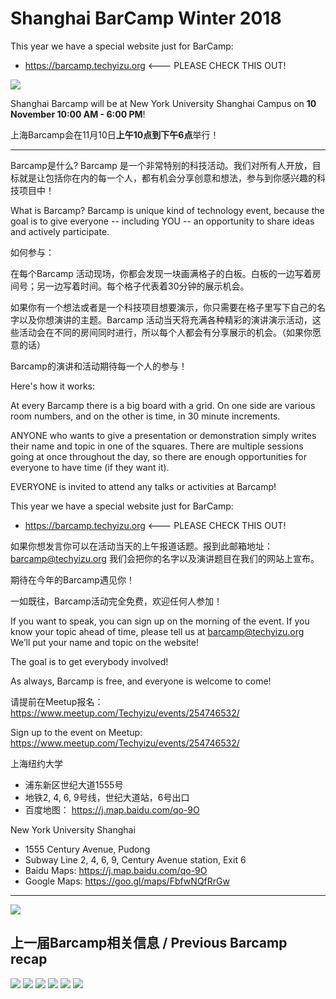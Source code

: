 # Shanghai BarCamp Winter 2018

This year we have a special website just for BarCamp:
* https://barcamp.techyizu.org   <--- PLEASE CHECK THIS OUT!

<img class="hero_hidden" src="/events/images/barcamp_people_picture_800.jpg" />

Shanghai Barcamp will be at New York University Shanghai Campus on **10 November  10:00 AM - 6:00 PM**!

上海Barcamp会在11月10日**上午10点到下午6点**举行！

--------------------------------

Barcamp是什么? Barcamp 是一个非常特别的科技活动。我们对所有人开放，目标就是让包括你在内的每一个人，都有机会分享创意和想法，参与到你感兴趣的科技项目中！

What is Barcamp? Barcamp is unique kind of technology event, because the goal is to give everyone -- including YOU -- an opportunity to share ideas and actively participate.  

如何参与：

在每个Barcamp 活动现场，你都会发现一块画满格子的白板。白板的一边写着房间号；另一边写着时间。每个格子代表着30分钟的展示机会。

如果你有一个想法或者是一个科技项目想要演示，你只需要在格子里写下自己的名字以及你想演讲的主题。Barcamp 活动当天将充满各种精彩的演讲演示活动，这些活动会在不同的房间同时进行，所以每个人都会有分享展示的机会。（如果你愿意的话）

Barcamp的演讲和活动期待每一个人的参与！

Here's how it works:  

At every Barcamp there is a big board with a grid. On one side are various room numbers, and on the other is time, in 30 minute increments.  

ANYONE who wants to give a presentation or demonstration simply writes their name and topic in one of the squares. There are multiple sessions going at once throughout the day, so there are enough opportunities for everyone to have time (if they want it).  

EVERYONE is invited to attend any talks or activities at Barcamp!  



This year we have a special website just for BarCamp:
* https://barcamp.techyizu.org   <--- PLEASE CHECK THIS OUT!




如果你想发言你可以在活动当天的上午报道话题。报到此邮箱地址：barcamp@techyizu.org 我们会把你的名字以及演讲题目在我们的网站上宣布。

期待在今年的Barcamp遇见你！

一如既往，Barcamp活动完全免费，欢迎任何人参加！

If you want to speak, you can sign up on the morning of the event.  If you know your topic ahead of time, please tell us at barcamp@techyizu.org We’ll put your name and topic on the website!

The goal is to get everybody involved!

As always, Barcamp is free, and everyone is welcome to come!

请提前在Meetup报名：https://www.meetup.com/Techyizu/events/254746532/

Sign up to the event on Meetup: https://www.meetup.com/Techyizu/events/254746532/

上海纽约大学
* 浦东新区世纪大道1555号 
* 地铁2, 4, 6, 9号线，世纪大道站，6号出口
* 百度地图： https://j.map.baidu.com/qo-9O

New York University Shanghai
* 1555 Century Avenue, Pudong 
* Subway Line 2, 4, 6, 9, Century Avenue station, Exit 6
* Baidu Maps: https://j.map.baidu.com/qo-9O
* Google Maps:  https://goo.gl/maps/FbfwNQfRrGw

--------------------------------

![](/events/images/2018_summer_barcamp_sponsorsv2.png)

## 上一届Barcamp相关信息 / Previous Barcamp recap

![](/events/images/IMG_5535b-2-980x653.jpg)
![](/events/images/IMG_5520b-2-980x653.jpg)
![](/events/images/IMG_3619-2-980x653.jpg)
![](/events/images/IMG_3655-1-980x653.jpg)
![](/events/images/IMG_3641-980x653.jpg)
![](/events/images/IMG_3616-980x653.jpg)



